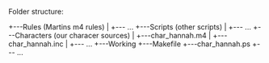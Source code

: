 
Folder structure:

  <basis-dir>
  +---Rules (Martins m4 rules)
  |   +--- ...
  +---Scripts (other scripts)
  |   +--- ...
  +---Characters (our characer sources)
  |   +---char_hannah.m4
  |   +---char_hannah.inc
  |   +--- ...
  +---Working 
      +---Makefile
      +---char_hannah.ps
      +--- ...

